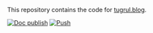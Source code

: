 This repository contains the code for [tugrul.blog](https://tugrul.blog).

[![Doc publish](https://github.com/tugrulates/blog-docs/actions/workflows/publish.yml/badge.svg?branch=main)](https://github.com/tugrulates/blog-docs/actions/workflows/publish.yml)
[![Push](https://github.com/tugrulates/blog-code/actions/workflows/on_push.yml/badge.svg)](https://github.com/tugrulates/blog-code/actions/workflows/on_push.yml)

